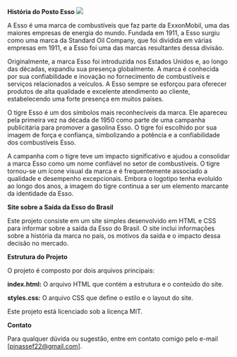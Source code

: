 **História do Posto Esso**
![](https://cdn.shopify.com/s/files/1/0021/9198/2656/products/Esso_tiger_in_your_tank_600x600.jpg?v=1542482666)

A Esso é uma marca de combustíveis que faz parte da ExxonMobil, uma das maiores empresas de energia do mundo. Fundada em 1911, a Esso surgiu como uma marca da Standard Oil Company, que foi dividida em várias empresas em 1911, e a Esso foi uma das marcas resultantes dessa divisão.

Originalmente, a marca Esso foi introduzida nos Estados Unidos e, ao longo das décadas, expandiu sua presença globalmente. A marca é conhecida por sua confiabilidade e inovação no fornecimento de combustíveis e serviços relacionados a veículos. A Esso sempre se esforçou para oferecer produtos de alta qualidade e excelente atendimento ao cliente, estabelecendo uma forte presença em muitos países.

O tigre Esso é um dos símbolos mais reconhecíveis da marca. Ele apareceu pela primeira vez na década de 1950 como parte de uma campanha publicitária para promover a gasolina Esso. O tigre foi escolhido por sua imagem de força e confiança, simbolizando a potência e a confiabilidade dos combustíveis Esso.

A campanha com o tigre teve um impacto significativo e ajudou a consolidar a marca Esso como um nome confiável no setor de combustíveis. O tigre tornou-se um ícone visual da marca e é frequentemente associado a qualidade e desempenho excepcionais. Embora o logotipo tenha evoluído ao longo dos anos, a imagem do tigre continua a ser um elemento marcante da identidade da Esso.

**Site sobre a Saída da Esso do Brasil**

Este projeto consiste em um site simples desenvolvido em HTML e CSS para informar sobre a saída da Esso do Brasil. O site inclui informações sobre a história da marca no país, os motivos da saída e o impacto dessa decisão no mercado.

**Estrutura do Projeto**

O projeto é composto por dois arquivos principais:

**index.html:** O arquivo HTML que contém a estrutura e o conteúdo do site.

**styles.css:** O arquivo CSS que define o estilo e o layout do site.


Este projeto está licenciado sob a licença MIT.

**Contato**

Para qualquer dúvida ou sugestão, entre em contato comigo pelo e-mail [pinassef22@gmail.com].


